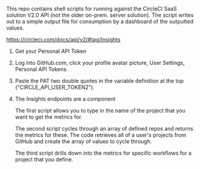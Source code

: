 
This repo contains shell scripts for running against the CircleCI SaaS solution V2.0 API (not the older on-prem. server solution). 
The script writes out to a simple output file for consumption by a dashboard of the outputted values.

   https://circleci.com/docs/api/v2/#tag/Insights

1. Get your Personal API Token
1. Log into GitHub.com, click your profile avatar picture, User Settings, Personal API Tokens.
1. Paste the PAT two double quotes in the variable definition at the top ("CIRCLE_API_USER_TOKEN2").
1. The Insights endpoints are a component

   The first script allows you to type in the name of the project that you want to get the metrics for.

   The second script cycles through an array of defined repos and returns the metrics for these.
   The code retrieves all of a user's projects from GitHub and create the array of values to cycle through.

   The third script drills down into the metrics for specific workflows for a project that you define.


